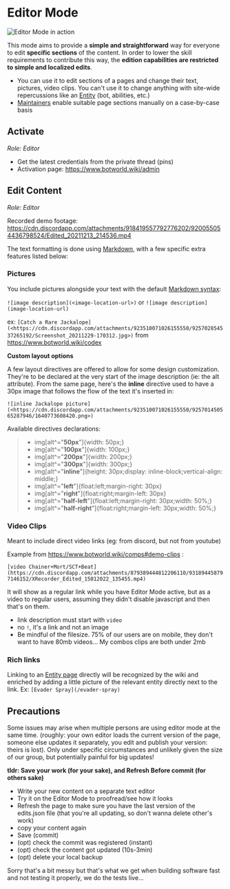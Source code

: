 # Editor Mode

![Editor Mode in action](https://cdn.discordapp.com/attachments/917809790284079114/979408919778697226/editor-mode.png)

This mode aims to provide a **simple and straightforward** way for everyone to edit **specific sections** of the content. In order to lower the skill requirements to contribute this way, the **edition capabilities are restricted to simple and localized edits**. 

- You can use it to edit sections of a pages and change their text, pictures, video clips. You can't use it to change anything with site-wide repercussions like an [Entity](/README.md#content-types) (bot, abilities, etc.)
- [Maintainers](roles.md#maintainer) enable suitable page sections manually on a case-by-case basis

## Activate

*Role: Editor*

- Get the latest credentials from the private thread (pins)
- Activation page: https://www.botworld.wiki/admin

## Edit Content

*Role: Editor*


Recorded demo footage: https://cdn.discordapp.com/attachments/918419557792776202/920055054436798524/Edited_20211213_214536.mp4

The text formatting is done using [Markdown](wiki-md.md), with a few specific extra features listed below:

### Pictures

You include pictures alongside your text with the default [Markdown syntax](wiki-md.md):

`![image description](<image-location-url>)` or `![image description](image-location-url)` 

ex: `[Catch a Rare Jackalope](<https://cdn.discordapp.com/attachments/923510071026155550/925702854537265192/Screenshot_20211229-170312.jpg>)` from https://www.botworld.wiki/codex

**Custom layout options**

A few layout directives are offered to allow for some design customization. They're to be declared at the very start of the image description (ie: the alt attribute). From the same page, here's the **inline** directive used to have a 30px image that follows the flow of the text it's inserted in:

`![inline Jackalope picture](<https://cdn.discordapp.com/attachments/923510071026155550/925701450565287946/1640773608420.png>)`

Available directives declarations:

> - img[alt^="**50px**"]{width: 50px;}
> - img[alt^="**100px**"]{width: 100px;}
> - img[alt^="**200px**"]{width: 200px;}
> - img[alt^="**300px**"]{width: 300px;}
> - img[alt^="**inline**"]{height: 30px;display: inline-block;vertical-align: middle;}
> - img[alt^="**left**"]{float:left;margin-right: 30px}
> - img[alt^="**right**"]{float:right;margin-left: 30px}
> - img[alt^="**half-left**"]{float:left;margin-right: 30px;width: 50%;}
> - img[alt^="**half-right**"]{float:right;margin-left: 30px;width: 50%;}


### Video Clips

Meant to include direct video links (eg: from discord, but not from youtube)

Example from https://www.botworld.wiki/comps#demo-clips :

`[video Chainer+Mort/SCT+Beat](https://cdn.discordapp.com/attachments/879389444812206110/931894458797146152/XRecorder_Edited_15012022_135455.mp4)`

It will show as a regular link while you have Editor Mode active, but as a video to regular users, assuming they didn't disable javascript and then that's on them.
- link description must start with `video`
- no `!`, it's a link and not an image
- Be mindful of the filesize. 75% of our users are on mobile, they don't want to have 80mb videos... My combos clips are both under 2mb

### Rich links

Linking to an [Entity page](/README.md#content-types) directly will be recognized by the wiki and enriched by adding a little picture of the relevant entity directly next to the link. Ex: `[Evader Spray](/evader-spray)`

## Precautions


Some issues may arise when multiple persons are using editor mode at the same time. (roughly: your own editor loads the current version of the page, someone else updates it separately, you edit and publish your version: theirs is lost). Only under specific circumstances and unlikely given the size of our group, but potentially painful for big updates!


**tldr: Save your work (for your sake), and Refresh Before commit (for others sake)**



- Write your new content on a separate text editor
- Try it on the Editor Mode to proofread/see how it looks
- Refresh the page to make sure you have the last version of the edits.json file (that you're all updating, so don't wanna delete other's work)
- copy your content again
- Save (commit)
- (opt) check the commit was registered (instant)
- (opt) check the content got updated (10s-3min)
- (opt) delete your local backup

Sorry that's a bit messy but that's what we get when building software fast and not testing it properly, we do the tests live...


